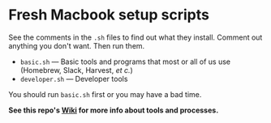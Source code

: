 # Fresh Macbook setup scripts

See the comments in the `.sh` files to find out what they install. Comment out anything you don't want. Then run them.

* `basic.sh` — Basic tools and programs that most or all of us use (Homebrew, Slack, Harvest, _et c._)
* `developer.sh` — Developer tools

You should run `basic.sh` first or you may have a bad time.

**See this repo's [Wiki](https://github.com/cremalab/setup/wiki) for more info about tools and processes.**

